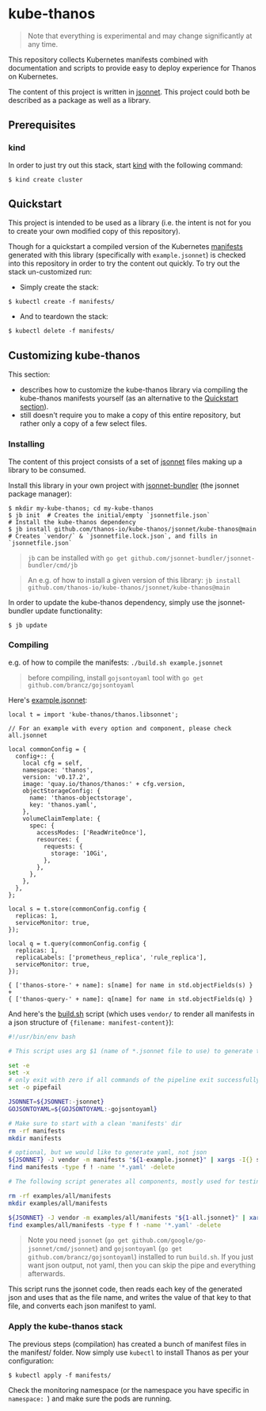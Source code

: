 # kube-thanos

> Note that everything is experimental and may change significantly at any time.

This repository collects Kubernetes manifests combined with documentation and scripts to provide easy to deploy experience for Thanos on Kubernetes.

The content of this project is written in [jsonnet](http://jsonnet.org/). This project could both be described as a package as well as a library.

## Prerequisites

### kind

In order to just try out this stack, start [kind](https://github.com/kubernetes-sigs/kind) with the following command:

```shell
$ kind create cluster
```

## Quickstart

This project is intended to be used as a library (i.e. the intent is not for you to create your own modified copy of this repository).

Though for a quickstart a compiled version of the Kubernetes [manifests](manifests) generated with this library (specifically with `example.jsonnet`) is checked into this repository in order to try the content out quickly. To try out the stack un-customized run:
 * Simply create the stack:
```shell
$ kubectl create -f manifests/
```

 * And to teardown the stack:
```shell
$ kubectl delete -f manifests/
```

## Customizing kube-thanos

This section:
 * describes how to customize the kube-thanos library via compiling the kube-thanos manifests yourself (as an alternative to the [Quickstart section](#Quickstart)).
 * still doesn't require you to make a copy of this entire repository, but rather only a copy of a few select files.

### Installing

The content of this project consists of a set of [jsonnet](http://jsonnet.org/) files making up a library to be consumed.

Install this library in your own project with [jsonnet-bundler](https://github.com/jsonnet-bundler/jsonnet-bundler#install) (the jsonnet package manager):
```shell
$ mkdir my-kube-thanos; cd my-kube-thanos
$ jb init  # Creates the initial/empty `jsonnetfile.json`
# Install the kube-thanos dependency
$ jb install github.com/thanos-io/kube-thanos/jsonnet/kube-thanos@main # Creates `vendor/` & `jsonnetfile.lock.json`, and fills in `jsonnetfile.json`
```

> `jb` can be installed with `go get github.com/jsonnet-bundler/jsonnet-bundler/cmd/jb`

> An e.g. of how to install a given version of this library: `jb install github.com/thanos-io/kube-thanos/jsonnet/kube-thanos@main`

In order to update the kube-thanos dependency, simply use the jsonnet-bundler update functionality:
```shell
$ jb update
```

### Compiling

e.g. of how to compile the manifests: `./build.sh example.jsonnet`

> before compiling, install `gojsontoyaml` tool with `go get github.com/brancz/gojsontoyaml`

Here's [example.jsonnet](example.jsonnet):

[embedmd]:# (example.jsonnet)
```jsonnet
local t = import 'kube-thanos/thanos.libsonnet';

// For an example with every option and component, please check all.jsonnet

local commonConfig = {
  config+:: {
    local cfg = self,
    namespace: 'thanos',
    version: 'v0.17.2',
    image: 'quay.io/thanos/thanos:' + cfg.version,
    objectStorageConfig: {
      name: 'thanos-objectstorage',
      key: 'thanos.yaml',
    },
    volumeClaimTemplate: {
      spec: {
        accessModes: ['ReadWriteOnce'],
        resources: {
          requests: {
            storage: '10Gi',
          },
        },
      },
    },
  },
};

local s = t.store(commonConfig.config {
  replicas: 1,
  serviceMonitor: true,
});

local q = t.query(commonConfig.config {
  replicas: 1,
  replicaLabels: ['prometheus_replica', 'rule_replica'],
  serviceMonitor: true,
});

{ ['thanos-store-' + name]: s[name] for name in std.objectFields(s) } +
{ ['thanos-query-' + name]: q[name] for name in std.objectFields(q) }
```

And here's the [build.sh](build.sh) script (which uses `vendor/` to render all manifests in a json structure of `{filename: manifest-content}`):

[embedmd]:# (build.sh)
```sh
#!/usr/bin/env bash

# This script uses arg $1 (name of *.jsonnet file to use) to generate the manifests/*.yaml files.

set -e
set -x
# only exit with zero if all commands of the pipeline exit successfully
set -o pipefail

JSONNET=${JSONNET:-jsonnet}
GOJSONTOYAML=${GOJSONTOYAML:-gojsontoyaml}

# Make sure to start with a clean 'manifests' dir
rm -rf manifests
mkdir manifests

# optional, but we would like to generate yaml, not json
${JSONNET} -J vendor -m manifests "${1-example.jsonnet}" | xargs -I{} sh -c "cat {} | ${GOJSONTOYAML} > {}.yaml; rm -f {}" -- {}
find manifests -type f ! -name '*.yaml' -delete

# The following script generates all components, mostly used for testing

rm -rf examples/all/manifests
mkdir examples/all/manifests

${JSONNET} -J vendor -m examples/all/manifests "${1-all.jsonnet}" | xargs -I{} sh -c "cat {} | ${GOJSONTOYAML} > {}.yaml; rm -f {}" -- {}
find examples/all/manifests -type f ! -name '*.yaml' -delete
```

> Note you need `jsonnet` (`go get github.com/google/go-jsonnet/cmd/jsonnet`) and `gojsontoyaml` (`go get github.com/brancz/gojsontoyaml`) installed to run `build.sh`. If you just want json output, not yaml, then you can skip the pipe and everything afterwards.

This script runs the jsonnet code, then reads each key of the generated json and uses that as the file name, and writes the value of that key to that file, and converts each json manifest to yaml.

### Apply the kube-thanos stack
The previous steps (compilation) has created a bunch of manifest files in the manifest/ folder.
Now simply use `kubectl` to install Thanos as per your configuration:

```shell
$ kubectl apply -f manifests/
```

Check the monitoring namespace (or the namespace you have specific in `namespace: `) and make sure the pods are running.
